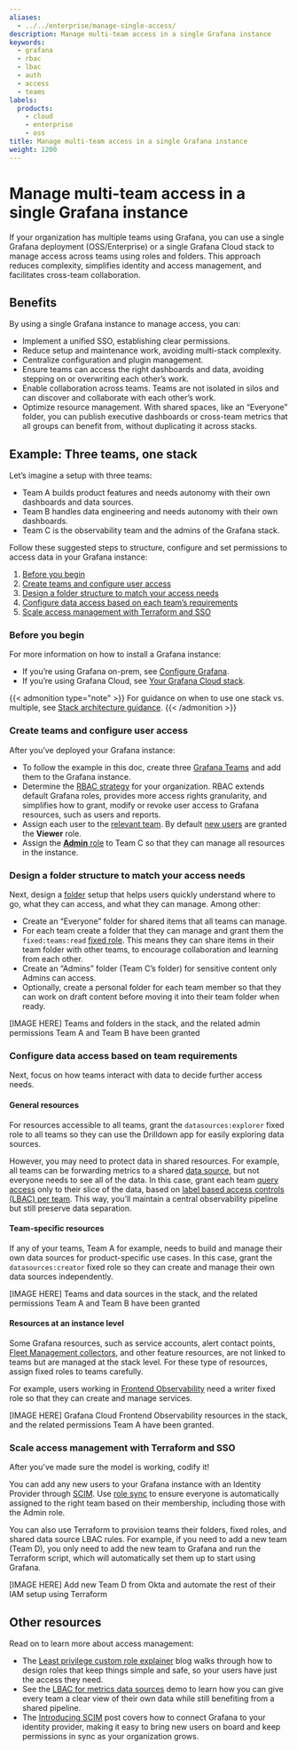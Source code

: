 ```yaml
---
aliases:
  - ../../enterprise/manage-single-access/
description: Manage multi-team access in a single Grafana instance
keywords:
  - grafana
  - rbac
  - lbac
  - auth
  - access
  - teams
labels:
  products:
    - cloud
    - enterprise
    - oss
title: Manage multi-team access in a single Grafana instance
weight: 1200
---
```


# Manage multi-team access in a single Grafana instance

If your organization has multiple teams using Grafana, you can use a single Grafana deployment (OSS/Enterprise) or a single Grafana Cloud stack to manage access across teams using roles and folders. This approach reduces complexity, simplifies identity and access management, and facilitates cross-team collaboration. 

## Benefits

By using a single Grafana instance to manage access, you can:

- Implement a unified SSO, establishing clear permissions. 
- Reduce setup and maintenance work, avoiding multi-stack complexity.
- Centralize configuration and plugin management.  
- Ensure teams can access the right dashboards and data, avoiding stepping on or overwriting each other’s work.
- Enable collaboration across teams. Teams are not isolated in silos and can discover and collaborate with each other’s work. 
- Optimize resource management. With shared spaces, like an “Everyone” folder, you can publish executive dashboards or cross-team metrics that all groups can benefit from, without duplicating it across stacks.

##  Example: Three teams, one stack

Let’s imagine a setup with three teams:

- Team A builds product features and needs autonomy with their own dashboards and data sources. 
- Team B handles data engineering and needs autonomy with their own dashboards.  
- Team C is the observability team and the admins of the Grafana stack.

Follow these suggested steps to structure, configure and set permissions to access data in your Grafana instance:

1. [Before you begin](#before-you-begin)
1. [Create teams and configure user access](#create-teams-and-configure-user-access)
1. [Design a folder structure to match your access needs](#design-a-folder-structure-to-match-your-access-needs)
1. [Configure data access based on each team’s requirements](#configure-data-access-based-on-team-requirements)
1. [Scale access management with Terraform and SSO](#scale-access-management-with-terraform-and-sso)

### Before you begin

For more information on how to install a Grafana instance:

- If you’re using Grafana on-prem, see [Configure Grafana](/configure-grafana/).
- If you’re using Grafana Cloud, see [Your Grafana Cloud stack](https://grafana.com/docs/grafana-cloud/security-and-account-management/cloud-stacks). 

{{< admonition type="note" >}}
For guidance on when to use one stack vs. multiple, see [Stack architecture guidance](https://grafana.com/docs/grafana-cloud/security-and-account-management/cloud-stacks/stack-architecture-guidance/). 
{{< /admonition >}}

### Create teams and configure user access

After you’ve deployed your Grafana instance: 

- To follow the example in this doc, create three [Grafana Teams](/administration/team-management/configure-grafana-teams/#create-a-grafana-team) and add them to the Grafana instance. 
- Determine the [RBAC strategy](/administration/roles-and-permissions/access-control/) for your organization. RBAC extends default Grafana roles, provides more access rights granularity, and simplifies how to grant, modify or revoke user access to Grafana resources, such as users and reports. 
- Assign each user to the [relevant team](/administration/ruser-management/manage-org-users/). By default [new users](configure-grafana/#auto_assign_org) are granted the **Viewer** role.  
- Assign the [**Admin** role](/administration/roles-and-permissions/access-control/assign-rbac-roles/#assign-rbac-roles) to Team C so that they can manage all resources in the instance.

### Design a folder structure to match your access needs

Next, design a [folder](/dashboards/manage-dashboards/#create-a-dashboard-folder) setup that helps users quickly understand where to go, what they can access, and what they can manage. Among other:

- Create an “Everyone” folder for shared items that all teams can manage. 
- For each team create a folder that they can manage and grant them the `fixed:teams:read` [fixed role](/administration/roles-and-permissions/access-control/rbac-fixed-basic-role-definitions/#fixed-role-definitions).  This means they can share items in their team folder with other teams, to encourage collaboration and learning from each other.
- Create an “Admins” folder (Team C’s folder) for sensitive content only Admins can access. 
- Optionally, create a personal folder for each team member so that they can work on draft content before moving it into their team folder when ready.

[IMAGE HERE]
Teams and folders in the stack, and the related admin permissions Team A and Team B have been granted

### Configure data access based on team requirements

Next, focus on how teams interact with data to decide further access needs. 

#### General resources

For resources accessible to all teams, grant the `datasources:explorer` fixed role to all teams so they can use the Drilldown app for easily exploring data sources.

However, you may need to protect data in shared resources. For example, all teams can be forwarding metrics to a shared [data source](https://grafana.com/docs/grafana-cloud/connect-externally-hosted/data-sources/#add-a-data-source), but not everyone needs to see all of the data. In this case, grant each team [query access](/administration/data-source-management/#assign-data-source-permissions-to-users-service-accounts-teams-or-roles) only to their slice of the data, based on [label based access controls (LBAC) per team](/administration/data-source-management/teamlbac/create-teamlbac-rules/#create-a-lbac-for-data-sources-rule-for-a-team). This way, you’ll maintain a central observability pipeline but still preserve data separation.

#### Team-specific resources

If any of your teams, Team A for example, needs to build and manage their own data sources for product-specific use cases. In this case, grant the `datasources:creator` fixed role so they can create and manage their own data sources independently.

[IMAGE HERE]
Teams and data sources in the stack, and the related permissions Team A and Team B have been granted

#### Resources at an instance level

Some Grafana resources, such as service accounts, alert contact points, [Fleet Management collectors](https://grafana.com/docs/grafana-cloud/send-data/fleet-management/), and other feature resources, are not linked to teams but are managed at the stack level. For these type of resources, assign fixed roles to teams carefully.

For example, users working in [Frontend Observability](https://grafana.com/docs/grafana-cloud/monitor-applications/frontend-observability/) need a writer fixed role so that they can create and manage services.  

[IMAGE HERE]
Grafana Cloud Frontend Observability resources in the stack, and the related permissions Team A have been granted.

### Scale access management with Terraform and SSO

After you've made sure the model is working, codify it! 

You can add any new users to your Grafana instance with an Identity Provider through [SCIM](/configure-security/configure-scim-provisioning/manage-users-teams/#manage-users-and-teams-with-scim). Use [role sync](/configure-security/configure-authentication/saml/configure-saml-team-role-mapping/#configure-role-sync-for-saml) to ensure everyone is automatically assigned to the right team based on their membership, including those with the Admin role.

You can also use Terraform to provision teams their folders, fixed roles, and shared data source LBAC rules. For example, if you need to add a new team (Team D), you only need to add the new team to Grafana and run the Terraform script, which will automatically set them up to start using Grafana.

[IMAGE HERE]
Add new Team D from Okta and automate the rest of their IAM setup using Terraform

## Other resources

Read on to learn more about access management:

- The [Least privilege custom role explainer](https://grafana.com/blog/2024/09/10/grafana-access-management-how-to-use-teams-for-seamless-user-and-permission-management/) blog walks through how to design roles that keep things simple and safe, so your users have just the access they need. 
- See the [LBAC for metrics data sources](https://www.youtube.com/watch?v=gj27qKPSVsM) demo to learn how you can give every team a clear view of their own data while still benefiting from a shared pipeline. 
- The [Introducing SCIM](https://grafana.com/blog/2025/05/14/introducing-scim-provisioning-in-grafana-enterprise-grade-user-management-made-simple/) post covers how to connect Grafana to your identity provider, making it easy to bring new users on board and keep permissions in sync as your organization grows.




